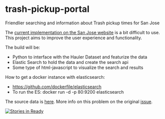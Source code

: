 # trash-pickup-portal
Friendlier searching and information about Trash pickup times for San Jose

The [current implementation on the San Jose website](https://www.sanjoseca.gov/index.aspx?nid=3079) is a bit difficult to use. This project aims to improve the user experience and functionality.

The build will be:
- Python to interface with the Hauler Dataset and featurize the data
- Elastic Search to hold the data and create the search api
- Some type of html-javascript to visualize the search and results

How to get a docker instance with elasticsearch:
- https://github.com/dockerfile/elasticsearch
- To run the ES: docker run -d -p 80:9200 elasticsearch

The source data is [here](http://data.sanjoseca.gov/dataviews/225973/san-jose-hauler-data/).  More info on this problem on the original [issue](https://github.com/codeforsanjose/Project-Ideas/issues/54).

[![Stories in Ready](https://badge.waffle.io/codeforsanjose/trash-pickup-portal.png?label=ready&title=Ready)](http://waffle.io/codeforsanjose/trash-pickup-portal)
